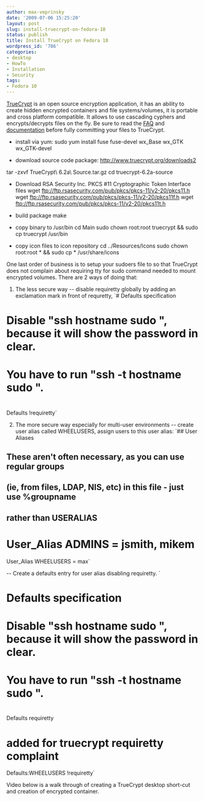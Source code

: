 ```yaml
---
author: max-veprinsky
date: '2009-07-06 15:25:20'
layout: post
slug: install-truecrypt-on-fedora-10
status: publish
title: Install TrueCrypt on Fedora 10
wordpress_id: '786'
categories:
- desktop
- HowTo
- Installation
- Security
tags:
- Fedora 10
---
```


[TrueCrypt](http://www.truecrypt.org) is an open source encryption application, it has an ability to create hidden encrypted containers and file systems/volumes, it is portable and cross platform compatible. It allows to use cascading cyphers and encrypts/decrypts files on the fly. Be sure to read the [FAQ](http://www.truecrypt.org/faq) and [documentation](http://www.truecrypt.org/docs/) before fully committing your files to TrueCrypt.

- install via yum:
sudo yum install fuse fuse-devel wx_Base wx_GTK wx_GTK-devel

- download source code package:
http://www.truecrypt.org/downloads2

tar -zxvf TrueCrypt\ 6.2a\ Source.tar.gz
cd truecrypt-6.2a-source

- Download RSA Security Inc. PKCS #11 Cryptographic Token Interface files
wget ftp://ftp.rsasecurity.com/pub/pkcs/pkcs-11/v2-20/pkcs11.h
wget ftp://ftp.rsasecurity.com/pub/pkcs/pkcs-11/v2-20/pkcs11f.h
wget ftp://ftp.rsasecurity.com/pub/pkcs/pkcs-11/v2-20/pkcs11t.h

- build package
make

- copy binary to /usr/bin
cd Main
sudo chown root:root truecrypt && sudo cp truecrypt /usr/bin

- copy icon files to icon repository
cd ../Resources/Icons
sudo chown root:root * && sudo cp * /usr/share/icons

One last order of business is to setup your sudoers file to so that TrueCrypt does not complain about requiring tty for sudo command needed to mount encrypted volumes. There are 2 ways of doing that:
1. The less secure way -- disable requiretty globally by adding an exclamation mark in front of requretty,
`# Defaults specification
#
# Disable "ssh hostname sudo ", because it will show the password in clear.
#         You have to run "ssh -t hostname sudo ".
#
Defaults    !requiretty`

2. The more secure way especially for multi-user environments -- create user alias called WHEELUSERS, assign users to this user alias:
`## User Aliases
## These aren't often necessary, as you can use regular groups
## (ie, from files, LDAP, NIS, etc) in this file - just use %groupname
## rather than USERALIAS
# User_Alias ADMINS = jsmith, mikem
User_Alias      WHEELUSERS = max`

-- Create a defaults entry for user alias disabling requiretty.
`
# Defaults specification
#
# Disable "ssh hostname sudo ", because it will show the password in clear.
#         You have to run "ssh -t hostname sudo ".
#
Defaults    requiretty
# added for truecrypt requiretty complaint
Defaults:WHEELUSERS     !requiretty`

Video below is a walk through of creating a TrueCrypt desktop short-cut and creation of encrypted container.


